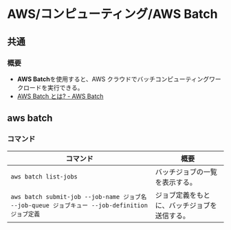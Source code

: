 # AWS/コンピューティング/AWS Batch

## 共通

### 概要

- **AWS Batch**を使用すると、AWS クラウドでバッチコンピューティングワークロードを実行できる。
- [AWS Batch とは? - AWS Batch](https://docs.aws.amazon.com/ja_jp/batch/latest/userguide/what-is-batch.html)

## aws batch

### コマンド

| コマンド                                                     | 概要                                         |
| ------------------------------------------------------------ | -------------------------------------------- |
| `aws batch list-jobs`                                        | バッチジョブの一覧を表示する。               |
| `aws batch submit-job --job-name ジョブ名 --job-queue ジョブキュー --job-definition ジョブ定義` | ジョブ定義をもとに、バッチジョブを送信する。 |
